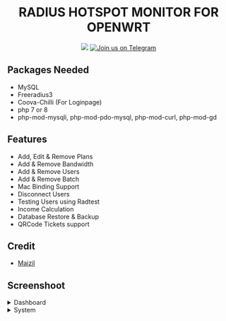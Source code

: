 <h1 align="center">
  RADIUS HOTSPOT MONITOR FOR OPENWRT
</h1>

<div align="center">
 <a target="_blank" href="https://github.com/Maizil41/RadiusMonitor/releases"><img src="https://img.shields.io/github/downloads/Maizil41/RadiusMonitor/total?label=Total%20Download&labelColor=blue&style=for-the-badge"></a>
 <a target="_blank" href="https://t.me/mutiara_wrt">
  <img src="https://img.shields.io/badge/Telegram-Join%20Us-blue?style=for-the-badge&logo=telegram" alt="Join us on Telegram">
</a>

</div>

Packages Needed
---

- MySQL
- Freeradius3
- Coova-Chilli (For Loginpage)
- php 7 or 8
- php-mod-mysqli, php-mod-pdo-mysql, php-mod-curl, php-mod-gd

Features
---
- Add, Edit & Remove Plans
- Add & Remove Bandwidth
- Add & Remove Users
- Add & Remove Batch
- Mac Binding Support
- Disconnect Users
- Testing Users using Radtest
- Income Calculation
- Database Restore & Backup
- QRCode Tickets support

Credit
---
<ul>
  <li><a href="https://link-anda.com" target="_blank">Maizil</a></li>
</ul>

Screenshoot
---
<details><summary>Dashboard</summary>
 <p>
  <img src="https://github.com/Maizil41/RadiusMonitor/blob/main/Capture1.PNG" alt="dashboard">
 </p>
</details>

<details><summary>System</summary>
 <p>
  <img src="https://github.com/Maizil41/RadiusMonitor/blob/main/Capture2.PNG" alt="system">
 </p>
</details>

